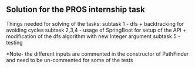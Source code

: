 Solution for the PROS internship task
-------------------------------------

Things needed for solving of the tasks:
  subtask 1 - dfs + backtracking for avoiding cycles
  subtask 2,3,4 - usage of SpringBoot for setup of the API + modification of the dfs algorithm with new Integer argument 
  subtask 5 - testing

  *Note- the different inputs are commented in the constructor of PathFinder and need to be un-commented for some of the tests 
